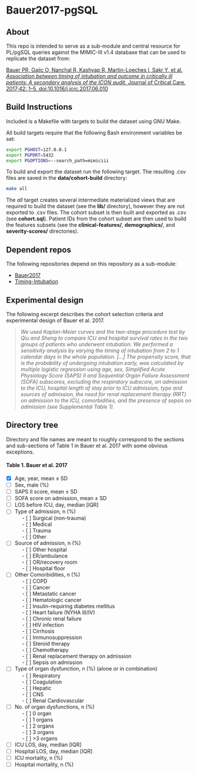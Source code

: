 # Bauer2017-pgSQL

## About
This repo is intended to serve as a sub-module and central resource for PL/pgSQL queries against the MIMIC-III v1.4 database that can be used to replicate the dataset from:    

[Bauer PR, Gajic O, Nanchal R, Kashyap R, Martin-Loeches I, Sakr Y, et al. *Association between timing of intubation and outcome in critically ill patients: A secondary analysis of the ICON audit.* Journal of Critical Care. 2017;42: 1–5. doi:10.1016/j.jcrc.2017.06.010](http://doi.org/10.1016/j.jcrc.2017.06.010)

## Build Instructions
Included is a Makefile with targets to build the dataset using GNU Make. 

All build targets require that the following Bash environment variables be set:

```bash
export PGHOST=127.0.0.1
export PGPORT=5432
export PGOPTIONS=--search_path=mimiciii
```
To build and export the dataset run the following target. The resulting .csv files are saved in the **data/cohort-build** directory:

```bash
make all
```

The *all* target creates several intermediate materialized views that are required to build the dataset (see the **lib/** directory), however they are not exported to .csv files. The cohort subset is then built and exported as .csv (see **cohort.sql**). Patient IDs from the cohort subset are then used to build the features subsets (see the **clinical-features/**, **demographics/**, and **severity-scores/** directories).

## Dependent repos
The following repositories depend on this repository as a sub-module:  
- [Bauer2017](https://github.com/chebuu/Bauer2017)
- [Timing-Intubation](https://github.com/chebuu/Timing-Intubation)

## Experimental design
The following excerpt describes the cohort selection criteria and experimental design of Bauer et al. 2017.

> *We used Kaplan-Meier curves and the two-stage procedure test by Qiu and 
> Sheng to compare ICU and hospital survival rates in the two groups of 
> patients who underwent intubation. We performed a sensitivity analysis by 
> varying the timing of intubation from 2 to 1 calendar days in the whole 
> population. [...] The propensity score, that is the probability of 
> undergoing intubation early, was calculated by multiple logistic 
> regression using age, sex, Simplified Acute Physiology Score (SAPS) II and 
> Sequential Organ Failure Assessment (SOFA) subscores, excluding the 
> respiratory subscore, on admission to the ICU, hospital length of stay 
> prior to ICU admission, type and sources of admission, the need for renal 
> replacement therapy (RRT) on admission to the ICU, comorbidities, and the 
> presence of sepsis on admission (see Supplemental Table 1).*

## Directory tree
Directory and file names are meant to roughly correspond to the sections and sub-sections of Table 1 in Bauer et al. 2017 with some obvious exceptions.

#### **Table 1.** Bauer et al. 2017
- [x] Age, year, mean ± SD  
- [ ] Sex, male (%)  
- [ ] SAPS II score, mean ± SD  
- [ ] SOFA score on admission, mean ± SD   
- [ ] LOS before ICU, day, median [IQR]   
- [ ] Type of admission, n (%)  
&nbsp;&nbsp;&nbsp;&nbsp; - [ ] Surgical (non-trauma)  
&nbsp;&nbsp;&nbsp;&nbsp; - [ ] Medical  
&nbsp;&nbsp;&nbsp;&nbsp; - [ ] Trauma  
&nbsp;&nbsp;&nbsp;&nbsp; - [ ] Other  
- [ ] Source of admission, n (%)   
&nbsp;&nbsp;&nbsp;&nbsp; - [ ] Other hospital  
&nbsp;&nbsp;&nbsp;&nbsp; - [ ] ER/ambulance  
&nbsp;&nbsp;&nbsp;&nbsp; - [ ] OR/recovery room  
&nbsp;&nbsp;&nbsp;&nbsp; - [ ] Hospital floor  
- [ ] Other Comorbidities, n (%)  
&nbsp;&nbsp;&nbsp;&nbsp; - [ ] COPD  
&nbsp;&nbsp;&nbsp;&nbsp; - [ ] Cancer  
&nbsp;&nbsp;&nbsp;&nbsp; - [ ] Metastatic cancer  
&nbsp;&nbsp;&nbsp;&nbsp; - [ ] Hematologic cancer  
&nbsp;&nbsp;&nbsp;&nbsp; - [ ] Insulin-requiring diabetes mellitus  
&nbsp;&nbsp;&nbsp;&nbsp; - [ ] Heart failure (NYHA III/IV)  
&nbsp;&nbsp;&nbsp;&nbsp; - [ ] Chronic renal failure  
&nbsp;&nbsp;&nbsp;&nbsp; - [ ] HIV infection  
&nbsp;&nbsp;&nbsp;&nbsp; - [ ] Cirrhosis  
&nbsp;&nbsp;&nbsp;&nbsp; - [ ] Immunosuppression  
&nbsp;&nbsp;&nbsp;&nbsp; - [ ] Steroid therapy  
&nbsp;&nbsp;&nbsp;&nbsp; - [ ] Chemotherapy  
&nbsp;&nbsp;&nbsp;&nbsp; - [ ] Renal replacement therapy on admission  
&nbsp;&nbsp;&nbsp;&nbsp; - [ ] Sepsis on admission  
- [ ] Type of organ dysfunction, n (%) (alone or in combination)  
&nbsp;&nbsp;&nbsp;&nbsp; - [ ] Respiratory  
&nbsp;&nbsp;&nbsp;&nbsp; - [ ] Coagulation  
&nbsp;&nbsp;&nbsp;&nbsp; - [ ] Hepatic  
&nbsp;&nbsp;&nbsp;&nbsp; - [ ] CNS  
&nbsp;&nbsp;&nbsp;&nbsp; - [ ] Renal Cardiovascular  
- [ ] No. of organ dysfunctions, n (%)   
&nbsp;&nbsp;&nbsp;&nbsp; - [ ] 0 organ  
&nbsp;&nbsp;&nbsp;&nbsp; - [ ] 1 organs  
&nbsp;&nbsp;&nbsp;&nbsp; - [ ] 2 organs  
&nbsp;&nbsp;&nbsp;&nbsp; - [ ] 3 organs  
&nbsp;&nbsp;&nbsp;&nbsp; - [ ] >3 organs  
- [ ] ICU LOS, day, median [IQR]   
- [ ] Hospital LOS, day, median [IQR]   
- [ ] ICU mortality, n (%)  
- [ ] Hospital mortality, n (%) 
